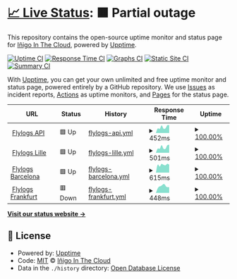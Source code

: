 # [📈 Live Status](https://status.flylogs.com): <!--live status--> **🟧 Partial outage**

This repository contains the open-source uptime monitor and status page for [Iñigo In The Cloud](https://www.flylogs.com), powered by [Upptime](https://github.com/upptime/upptime).

[![Uptime CI](https://github.com/koj-co/upptime/workflows/Uptime%20CI/badge.svg)](https://github.com/koj-co/upptime/actions?query=workflow%3A%22Uptime+CI%22)
[![Response Time CI](https://github.com/koj-co/upptime/workflows/Response%20Time%20CI/badge.svg)](https://github.com/koj-co/upptime/actions?query=workflow%3A%22Response+Time+CI%22)
[![Graphs CI](https://github.com/koj-co/upptime/workflows/Graphs%20CI/badge.svg)](https://github.com/koj-co/upptime/actions?query=workflow%3A%22Graphs+CI%22)
[![Static Site CI](https://github.com/koj-co/upptime/workflows/Static%20Site%20CI/badge.svg)](https://github.com/koj-co/upptime/actions?query=workflow%3A%22Static+Site+CI%22)
[![Summary CI](https://github.com/koj-co/upptime/workflows/Summary%20CI/badge.svg)](https://github.com/koj-co/upptime/actions?query=workflow%3A%22Summary+CI%22)

With [Upptime](https://upptime.js.org), you can get your own unlimited and free uptime monitor and status page, powered entirely by a GitHub repository. We use [Issues](https://github.com/gestudio/status/issues) as incident reports, [Actions](https://github.com/gestudio/status/actions) as uptime monitors, and [Pages](https://status.flylogs.com) for the status page.

<!--start: status pages-->
<!-- This summary is generated by Upptime (https://github.com/upptime/upptime) -->
<!-- Do not edit this manually, your changes will be overwritten -->
<!-- prettier-ignore -->
| URL | Status | History | Response Time | Uptime |
| --- | ------ | ------- | ------------- | ------ |
| <img alt="" src="https://favicons.githubusercontent.com/www.flylogs.com" height="13"> [Flylogs API](https://www.flylogs.com/users/login.json) | 🟩 Up | [flylogs-api.yml](https://github.com/gestudio/status/commits/HEAD/history/flylogs-api.yml) | <details><summary><img alt="Response time graph" src="./graphs/flylogs-api/response-time-week.png" height="20"> 452ms</summary><br><a href="https://status.flylogs.com/history/flylogs-api"><img alt="Response time 465" src="https://img.shields.io/endpoint?url=https%3A%2F%2Fraw.githubusercontent.com%2Fgestudio%2Fstatus%2FHEAD%2Fapi%2Fflylogs-api%2Fresponse-time.json"></a><br><a href="https://status.flylogs.com/history/flylogs-api"><img alt="24-hour response time 618" src="https://img.shields.io/endpoint?url=https%3A%2F%2Fraw.githubusercontent.com%2Fgestudio%2Fstatus%2FHEAD%2Fapi%2Fflylogs-api%2Fresponse-time-day.json"></a><br><a href="https://status.flylogs.com/history/flylogs-api"><img alt="7-day response time 452" src="https://img.shields.io/endpoint?url=https%3A%2F%2Fraw.githubusercontent.com%2Fgestudio%2Fstatus%2FHEAD%2Fapi%2Fflylogs-api%2Fresponse-time-week.json"></a><br><a href="https://status.flylogs.com/history/flylogs-api"><img alt="30-day response time 466" src="https://img.shields.io/endpoint?url=https%3A%2F%2Fraw.githubusercontent.com%2Fgestudio%2Fstatus%2FHEAD%2Fapi%2Fflylogs-api%2Fresponse-time-month.json"></a><br><a href="https://status.flylogs.com/history/flylogs-api"><img alt="1-year response time 465" src="https://img.shields.io/endpoint?url=https%3A%2F%2Fraw.githubusercontent.com%2Fgestudio%2Fstatus%2FHEAD%2Fapi%2Fflylogs-api%2Fresponse-time-year.json"></a></details> | <details><summary><a href="https://status.flylogs.com/history/flylogs-api">100.00%</a></summary><a href="https://status.flylogs.com/history/flylogs-api"><img alt="All-time uptime 99.97%" src="https://img.shields.io/endpoint?url=https%3A%2F%2Fraw.githubusercontent.com%2Fgestudio%2Fstatus%2FHEAD%2Fapi%2Fflylogs-api%2Fuptime.json"></a><br><a href="https://status.flylogs.com/history/flylogs-api"><img alt="24-hour uptime 100.00%" src="https://img.shields.io/endpoint?url=https%3A%2F%2Fraw.githubusercontent.com%2Fgestudio%2Fstatus%2FHEAD%2Fapi%2Fflylogs-api%2Fuptime-day.json"></a><br><a href="https://status.flylogs.com/history/flylogs-api"><img alt="7-day uptime 100.00%" src="https://img.shields.io/endpoint?url=https%3A%2F%2Fraw.githubusercontent.com%2Fgestudio%2Fstatus%2FHEAD%2Fapi%2Fflylogs-api%2Fuptime-week.json"></a><br><a href="https://status.flylogs.com/history/flylogs-api"><img alt="30-day uptime 100.00%" src="https://img.shields.io/endpoint?url=https%3A%2F%2Fraw.githubusercontent.com%2Fgestudio%2Fstatus%2FHEAD%2Fapi%2Fflylogs-api%2Fuptime-month.json"></a><br><a href="https://status.flylogs.com/history/flylogs-api"><img alt="1-year uptime 99.97%" src="https://img.shields.io/endpoint?url=https%3A%2F%2Fraw.githubusercontent.com%2Fgestudio%2Fstatus%2FHEAD%2Fapi%2Fflylogs-api%2Fuptime-year.json"></a></details>
| <img alt="" src="https://favicons.githubusercontent.com/www.flylogs.com" height="13"> [Flylogs Lille](https://www.flylogs.com) | 🟩 Up | [flylogs-lille.yml](https://github.com/gestudio/status/commits/HEAD/history/flylogs-lille.yml) | <details><summary><img alt="Response time graph" src="./graphs/flylogs-lille/response-time-week.png" height="20"> 501ms</summary><br><a href="https://status.flylogs.com/history/flylogs-lille"><img alt="Response time 502" src="https://img.shields.io/endpoint?url=https%3A%2F%2Fraw.githubusercontent.com%2Fgestudio%2Fstatus%2FHEAD%2Fapi%2Fflylogs-lille%2Fresponse-time.json"></a><br><a href="https://status.flylogs.com/history/flylogs-lille"><img alt="24-hour response time 729" src="https://img.shields.io/endpoint?url=https%3A%2F%2Fraw.githubusercontent.com%2Fgestudio%2Fstatus%2FHEAD%2Fapi%2Fflylogs-lille%2Fresponse-time-day.json"></a><br><a href="https://status.flylogs.com/history/flylogs-lille"><img alt="7-day response time 501" src="https://img.shields.io/endpoint?url=https%3A%2F%2Fraw.githubusercontent.com%2Fgestudio%2Fstatus%2FHEAD%2Fapi%2Fflylogs-lille%2Fresponse-time-week.json"></a><br><a href="https://status.flylogs.com/history/flylogs-lille"><img alt="30-day response time 483" src="https://img.shields.io/endpoint?url=https%3A%2F%2Fraw.githubusercontent.com%2Fgestudio%2Fstatus%2FHEAD%2Fapi%2Fflylogs-lille%2Fresponse-time-month.json"></a><br><a href="https://status.flylogs.com/history/flylogs-lille"><img alt="1-year response time 502" src="https://img.shields.io/endpoint?url=https%3A%2F%2Fraw.githubusercontent.com%2Fgestudio%2Fstatus%2FHEAD%2Fapi%2Fflylogs-lille%2Fresponse-time-year.json"></a></details> | <details><summary><a href="https://status.flylogs.com/history/flylogs-lille">100.00%</a></summary><a href="https://status.flylogs.com/history/flylogs-lille"><img alt="All-time uptime 100.00%" src="https://img.shields.io/endpoint?url=https%3A%2F%2Fraw.githubusercontent.com%2Fgestudio%2Fstatus%2FHEAD%2Fapi%2Fflylogs-lille%2Fuptime.json"></a><br><a href="https://status.flylogs.com/history/flylogs-lille"><img alt="24-hour uptime 100.00%" src="https://img.shields.io/endpoint?url=https%3A%2F%2Fraw.githubusercontent.com%2Fgestudio%2Fstatus%2FHEAD%2Fapi%2Fflylogs-lille%2Fuptime-day.json"></a><br><a href="https://status.flylogs.com/history/flylogs-lille"><img alt="7-day uptime 100.00%" src="https://img.shields.io/endpoint?url=https%3A%2F%2Fraw.githubusercontent.com%2Fgestudio%2Fstatus%2FHEAD%2Fapi%2Fflylogs-lille%2Fuptime-week.json"></a><br><a href="https://status.flylogs.com/history/flylogs-lille"><img alt="30-day uptime 100.00%" src="https://img.shields.io/endpoint?url=https%3A%2F%2Fraw.githubusercontent.com%2Fgestudio%2Fstatus%2FHEAD%2Fapi%2Fflylogs-lille%2Fuptime-month.json"></a><br><a href="https://status.flylogs.com/history/flylogs-lille"><img alt="1-year uptime 100.00%" src="https://img.shields.io/endpoint?url=https%3A%2F%2Fraw.githubusercontent.com%2Fgestudio%2Fstatus%2FHEAD%2Fapi%2Fflylogs-lille%2Fuptime-year.json"></a></details>
| <img alt="" src="https://favicons.githubusercontent.com/bcn.flylogs.com" height="13"> [Flylogs Barcelona](https://bcn.flylogs.com) | 🟩 Up | [flylogs-barcelona.yml](https://github.com/gestudio/status/commits/HEAD/history/flylogs-barcelona.yml) | <details><summary><img alt="Response time graph" src="./graphs/flylogs-barcelona/response-time-week.png" height="20"> 615ms</summary><br><a href="https://status.flylogs.com/history/flylogs-barcelona"><img alt="Response time 626" src="https://img.shields.io/endpoint?url=https%3A%2F%2Fraw.githubusercontent.com%2Fgestudio%2Fstatus%2FHEAD%2Fapi%2Fflylogs-barcelona%2Fresponse-time.json"></a><br><a href="https://status.flylogs.com/history/flylogs-barcelona"><img alt="24-hour response time 662" src="https://img.shields.io/endpoint?url=https%3A%2F%2Fraw.githubusercontent.com%2Fgestudio%2Fstatus%2FHEAD%2Fapi%2Fflylogs-barcelona%2Fresponse-time-day.json"></a><br><a href="https://status.flylogs.com/history/flylogs-barcelona"><img alt="7-day response time 615" src="https://img.shields.io/endpoint?url=https%3A%2F%2Fraw.githubusercontent.com%2Fgestudio%2Fstatus%2FHEAD%2Fapi%2Fflylogs-barcelona%2Fresponse-time-week.json"></a><br><a href="https://status.flylogs.com/history/flylogs-barcelona"><img alt="30-day response time 640" src="https://img.shields.io/endpoint?url=https%3A%2F%2Fraw.githubusercontent.com%2Fgestudio%2Fstatus%2FHEAD%2Fapi%2Fflylogs-barcelona%2Fresponse-time-month.json"></a><br><a href="https://status.flylogs.com/history/flylogs-barcelona"><img alt="1-year response time 626" src="https://img.shields.io/endpoint?url=https%3A%2F%2Fraw.githubusercontent.com%2Fgestudio%2Fstatus%2FHEAD%2Fapi%2Fflylogs-barcelona%2Fresponse-time-year.json"></a></details> | <details><summary><a href="https://status.flylogs.com/history/flylogs-barcelona">100.00%</a></summary><a href="https://status.flylogs.com/history/flylogs-barcelona"><img alt="All-time uptime 100.00%" src="https://img.shields.io/endpoint?url=https%3A%2F%2Fraw.githubusercontent.com%2Fgestudio%2Fstatus%2FHEAD%2Fapi%2Fflylogs-barcelona%2Fuptime.json"></a><br><a href="https://status.flylogs.com/history/flylogs-barcelona"><img alt="24-hour uptime 100.00%" src="https://img.shields.io/endpoint?url=https%3A%2F%2Fraw.githubusercontent.com%2Fgestudio%2Fstatus%2FHEAD%2Fapi%2Fflylogs-barcelona%2Fuptime-day.json"></a><br><a href="https://status.flylogs.com/history/flylogs-barcelona"><img alt="7-day uptime 100.00%" src="https://img.shields.io/endpoint?url=https%3A%2F%2Fraw.githubusercontent.com%2Fgestudio%2Fstatus%2FHEAD%2Fapi%2Fflylogs-barcelona%2Fuptime-week.json"></a><br><a href="https://status.flylogs.com/history/flylogs-barcelona"><img alt="30-day uptime 100.00%" src="https://img.shields.io/endpoint?url=https%3A%2F%2Fraw.githubusercontent.com%2Fgestudio%2Fstatus%2FHEAD%2Fapi%2Fflylogs-barcelona%2Fuptime-month.json"></a><br><a href="https://status.flylogs.com/history/flylogs-barcelona"><img alt="1-year uptime 100.00%" src="https://img.shields.io/endpoint?url=https%3A%2F%2Fraw.githubusercontent.com%2Fgestudio%2Fstatus%2FHEAD%2Fapi%2Fflylogs-barcelona%2Fuptime-year.json"></a></details>
| <img alt="" src="https://favicons.githubusercontent.com/fra.flylogs.com" height="13"> [Flylogs Frankfurt](https://fra.flylogs.com) | 🟥 Down | [flylogs-frankfurt.yml](https://github.com/gestudio/status/commits/HEAD/history/flylogs-frankfurt.yml) | <details><summary><img alt="Response time graph" src="./graphs/flylogs-frankfurt/response-time-week.png" height="20"> 448ms</summary><br><a href="https://status.flylogs.com/history/flylogs-frankfurt"><img alt="Response time 553" src="https://img.shields.io/endpoint?url=https%3A%2F%2Fraw.githubusercontent.com%2Fgestudio%2Fstatus%2FHEAD%2Fapi%2Fflylogs-frankfurt%2Fresponse-time.json"></a><br><a href="https://status.flylogs.com/history/flylogs-frankfurt"><img alt="24-hour response time 0" src="https://img.shields.io/endpoint?url=https%3A%2F%2Fraw.githubusercontent.com%2Fgestudio%2Fstatus%2FHEAD%2Fapi%2Fflylogs-frankfurt%2Fresponse-time-day.json"></a><br><a href="https://status.flylogs.com/history/flylogs-frankfurt"><img alt="7-day response time 448" src="https://img.shields.io/endpoint?url=https%3A%2F%2Fraw.githubusercontent.com%2Fgestudio%2Fstatus%2FHEAD%2Fapi%2Fflylogs-frankfurt%2Fresponse-time-week.json"></a><br><a href="https://status.flylogs.com/history/flylogs-frankfurt"><img alt="30-day response time 526" src="https://img.shields.io/endpoint?url=https%3A%2F%2Fraw.githubusercontent.com%2Fgestudio%2Fstatus%2FHEAD%2Fapi%2Fflylogs-frankfurt%2Fresponse-time-month.json"></a><br><a href="https://status.flylogs.com/history/flylogs-frankfurt"><img alt="1-year response time 553" src="https://img.shields.io/endpoint?url=https%3A%2F%2Fraw.githubusercontent.com%2Fgestudio%2Fstatus%2FHEAD%2Fapi%2Fflylogs-frankfurt%2Fresponse-time-year.json"></a></details> | <details><summary><a href="https://status.flylogs.com/history/flylogs-frankfurt">100.00%</a></summary><a href="https://status.flylogs.com/history/flylogs-frankfurt"><img alt="All-time uptime 100.00%" src="https://img.shields.io/endpoint?url=https%3A%2F%2Fraw.githubusercontent.com%2Fgestudio%2Fstatus%2FHEAD%2Fapi%2Fflylogs-frankfurt%2Fuptime.json"></a><br><a href="https://status.flylogs.com/history/flylogs-frankfurt"><img alt="24-hour uptime 100.00%" src="https://img.shields.io/endpoint?url=https%3A%2F%2Fraw.githubusercontent.com%2Fgestudio%2Fstatus%2FHEAD%2Fapi%2Fflylogs-frankfurt%2Fuptime-day.json"></a><br><a href="https://status.flylogs.com/history/flylogs-frankfurt"><img alt="7-day uptime 100.00%" src="https://img.shields.io/endpoint?url=https%3A%2F%2Fraw.githubusercontent.com%2Fgestudio%2Fstatus%2FHEAD%2Fapi%2Fflylogs-frankfurt%2Fuptime-week.json"></a><br><a href="https://status.flylogs.com/history/flylogs-frankfurt"><img alt="30-day uptime 100.00%" src="https://img.shields.io/endpoint?url=https%3A%2F%2Fraw.githubusercontent.com%2Fgestudio%2Fstatus%2FHEAD%2Fapi%2Fflylogs-frankfurt%2Fuptime-month.json"></a><br><a href="https://status.flylogs.com/history/flylogs-frankfurt"><img alt="1-year uptime 100.00%" src="https://img.shields.io/endpoint?url=https%3A%2F%2Fraw.githubusercontent.com%2Fgestudio%2Fstatus%2FHEAD%2Fapi%2Fflylogs-frankfurt%2Fuptime-year.json"></a></details>

<!--end: status pages-->

[**Visit our status website →**](https://status.flylogs.com)

## 📄 License

- Powered by: [Upptime](https://github.com/upptime/upptime)
- Code: [MIT](./LICENSE) © [Iñigo In The Cloud](https://www.flylogs.com)
- Data in the `./history` directory: [Open Database License](https://opendatacommons.org/licenses/odbl/1-0/)
